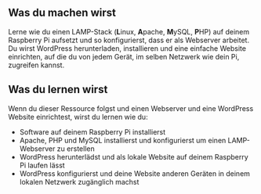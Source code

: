 ## Was du machen wirst
Lerne wie du einen LAMP-Stack (**L**inux, **A**pache, **M**ySQL, **P**HP) auf deinem Raspberry Pi aufsetzt und so konfigurierst, dass er als Webserver arbeitet. Du wirst WordPress herunterladen, installieren und eine einfache Website einrichten, auf die du von jedem Gerät, im selben Netzwerk wie dein Pi, zugreifen kannst.

## Was du lernen wirst
 Wenn du dieser Ressource folgst und einen Webserver und eine WordPress Website einrichtest, wirst du lernen wie du:

 - Software auf deinem Raspberry Pi installierst
 - Apache, PHP und MySQL installierst und konfigurierst um einen LAMP-Webserver zu erstellen
 - WordPress herunterlädst und als lokale Website auf deinem Raspberry Pi laufen lässt
 - WordPress konfigurierst und deine Website anderen Geräten in deinem lokalen Netzwerk zugänglich machst
